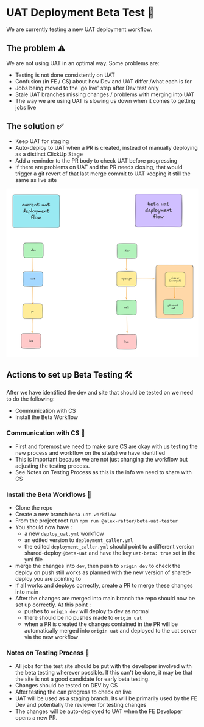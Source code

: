 # UAT Deployment Beta Test 🚀

We are currently testing a new UAT deployment workflow.

## The problem ⚠️

We are not using UAT in an optimal way. Some problems are:  

- Testing is not done consistently on UAT
- Confusion (in FE / CS) about how Dev and UAT differ /what each is for
- Jobs being moved to the 'go live' step after Dev test only
- Stale UAT branches missing changes / problems with merging into UAT
- The way we are using UAT is slowing us down when it comes to getting jobs live

## The solution ✅

- Keep UAT for staging
- Auto-deploy to UAT when a PR is created, instead of manually deploying as a distinct ClickUp Stage
- Add a reminder to the PR body to check UAT before progressing
- If there are problems on UAT and the PR needs closing, that would trigger a git revert of that last merge commit to UAT keeping it still the same as live site


![Diagram showing current and beta workflows](./img/uat-current-and-beta-workflows-2.png)

## Actions to set up Beta Testing 🛠️

After we have identified the dev and site that should be tested on we need to do the following: 

- Communication with CS
- Install the Beta Workflow

### Communication with CS 📢

- First and foremost we need to make sure CS are okay with us testing the new process and workflow on the site(s) we have identified
- This is important because we are not just changing the workflow but adjusting the testing process. 
- See Notes on Testing Process as this is the info we need to share with CS
  
### Install the Beta Workflows 💾

- Clone the repo
- Create a new branch `beta-uat-workflow`
- From the project root run `npm run @alex-rafter/beta-uat-tester`
- You should now have : 
	- a new `deploy_uat.yml` workflow
	- an edited version to `deployment_caller.yml`
	- the edited `deployment_caller.yml` should point to a different version shared-deploy `@beta-uat` and have the key `uat-beta: true` set in the yml file
- merge the changes into `dev`,  then push to `origin dev` to check the deploy on push still works as planned with the new version of shared-deploy you are pointing to
- If all works and deploys correctly, create a PR to merge these changes into main
- After the changes are merged into main branch the repo should now be set up correctly. At this point : 
	- pushes to `origin dev` will deploy to dev as normal
	- there should be no pushes made to `origin uat` 
	- when a PR is created the changes contained in the PR will be automatically merged into `origin uat` and deployed to the uat server via the new workflow

### Notes on Testing Process 📝
- All jobs for the test site should be put with the developer involved with the beta testing wherever possible. If this can't be done, it may be that the site is not a good candidate for early beta testing.
- Changes should be tested on DEV by CS
- After testing the can progress to check on live
- UAT will be used as a staging branch. Its will be primarily used by the FE Dev and potentially the reviewer for testing changes
- The changes will be auto-deployed to UAT when the FE Developer opens a new PR.